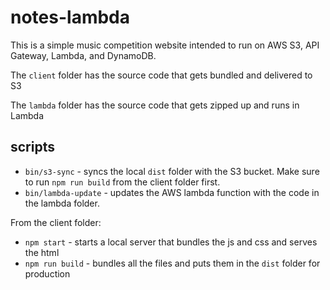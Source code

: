 # notes-lambda

This is a simple music competition website intended to run on AWS S3, API Gateway, Lambda, and DynamoDB.

The `client` folder has the source code that gets bundled and delivered to S3

The `lambda` folder has the source code that gets zipped up and runs in Lambda

## scripts

- `bin/s3-sync` - syncs the local `dist` folder with the S3 bucket. Make sure to run `npm run build` from the client folder first.
- `bin/lambda-update` - updates the AWS lambda function with the code in the lambda folder.

From the client folder:

- `npm start` - starts a local server that bundles the js and css and serves the html
- `npm run build` - bundles all the files and puts them in the `dist` folder for production
